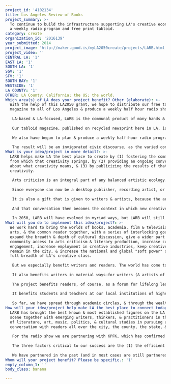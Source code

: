 ```yaml
---
project_id: '4102134'
title: Los Angeles Review of Books
project_summary: >-
  To continue to build the infrastructure supporting LA's creative economy with
  a weekly radio program and free print tabloid.
category: create
organization_id: '2016139'
year_submitted: 2014
project_image: 'http://maker.good.is/myLA2050create/projects/LARB.html'
project_video: ''
CENTRAL LA: '1'
EAST LA: '1'
SOUTH LA: '1'
SGV: '1'
SFV: '1'
SOUTH BAY: '1'
WESTSIDE: '1'
LA COUNTY: '1'
OTHER: LA County; California; the US; the world.
Which area(s) of LA does your project benefit? Other (elaborate): >-
  With the help of this LA2050 grant, we hope to distribute our free tabloid
  magazine to all of Los Angeles & produce a weekly half hour radio show.
   
   LA-based & LA-focused, LARB is the communal product of many hands & minds. We produce a main website (lareviewofbooks.org), updated 3 to 5 times a day with essays, reviews, & interviews, short videos, & streaming & downloadable podcasts. We also produce a quarterly journal of original content; a series of LARB Channels—associated websites sharing our mission; an intensive summer internship/educational experience; a series of live events featuring significant writers, musicians, scientists, scholars, & film & TV makers.
   
   Our tabloid magazine, published on recycled newsprint here in LA, is the size of an alternative weekly. The content ranges from fun, quick interviews with writers, artists, musicians, & filmmakers to longform literary essays to short stories & poetry by the best writers in the city, established & emerging, to features & news. We have published a number of editions for our members & have experimented with dropping at a hundred locations around the city. At small print runs of a few thousand, they were gone in an hour, to great reviews. In order to expand the literary conversation across the city’s many communities, we propose printing 20,000 copies of the tabloid each month & delivering it to 500 drops around the city & the county. We plan to build the advertising base for the tabloid over the year so that we can sustain it & make it grow.
   
   We also have begun to plan & produce a weekly half-hour radio program, with the same aim. The LARB Radio Half Hour is design to be a very new kind of book show, something that has not been done before. We have commitments from Adrian Todd Zuniga (Literary Death Match), Seth Greenland (Big Love), Maria Bustillos (journalist), Steph Cha (noir novelist), Michelle Huneven (novelist), Reza Aslan (writer), Juan Felipe Herrera (poet), & many others. The show is a variety show (rather than purely interview-based, like most books shows), & is designed to be fun as well as serious, entertaining as well as enlightening. The idea is to use this year, with the help of the LA2050 grant, to hone our format & performance, & then to continue to support it by syndicating the show nationally.
   
   The result will be an invigorated civic discourse, as the varied content of the tabloid & the radio show make their way into the daily lives of people in all parts of the city.
What is your idea/project in more detail?: >-
  LARB helps make LA the best place to create by (1) fostering the community
  from which that creativity springs, by (2) providing an ongoing conversation
  about what creativity means, & (3) by publicizing the results of that
  creativity.
   
   Arts criticism is an integral part of any balanced artistic ecology. Art doesn’t happen in a vacuum, it happens in the context of the conversations engaging viewers, audiences, & participants, conversations that are always part of any successful art world.
   
   Since everyone can now be a desktop publisher, recording artist, or film producer, criticism & conversation become even more important. The late 1970s saw some 50,000 titles published a year; now there are over three million. So more than ever criticism is necessary to help art find its audience. It is true that we have crowd sources—the web has made a torrent of information available, & a torrent of opinion, too. But on amazon or Rotten Tomatoes, many still trust the ‘editorial reviews,’ & for good reason—expertise is a real thing; curated content is a gift an editorial group can give its audience. 
   
   It is also a gift that is given to writers & artists, because the art & writing that we discuss is what our hundreds of thousands of readers learn about, pay attention to, & are more likely to purchase. This isn’t just shopping advice, though—intelligent, engaged conversation about culture is something people crave, as our worldwide success on the web has proven. In an information- & opinion-saturated world, the kind of considered, well-argued, fact-checked, vetted, & proofread work the LARB community produces is of greater value than ever.
   
   And that conversation then becomes the context in which new creative work happens. Major television producers have given our articles to their writing staffs to read—we sometimes have that direct an impact. But usually it is indirect: art happens within a conversation, & the better the conversation, often, the better the art, & the better the art is known.
   
   In 2050, LARB will have evolved in myriad ways, but LARB will still be a platform for the smartest, best conversation around, with an ongoing impact on the full range of the arts, across an even wider set of audiences. We will have continued to embrace new technologies, & our global impact will help ensure that LA can nurture and sustain its creative community.
What will you do to implement this idea/project?: >-
  We work hard to bring the worlds of books, academia, film & television, the
  arts, & the common reader together, with a series of interlocking goals: to
  expand the breadth & depth of cultural discussion, give a wider part of the
  community access to arts criticism & literary production, increase cultural
  engagement, increase employment in creative industries, keep creative talent
  remain in the city, & increase the national and global "soft power" of the
  full breadth of LA's creative class.
   
   But we especially benefit writers and readers. The world has come to recognize LA’s preeminence in music, film, television, fine art, and opera. But New York continues to exercise hegemony over publishing and the literary conversation, something that has irked Western writers for a century. LARB is an important corrective, and by making LA a recognized center of literary excellence, helps all writers who call it home.
   
   It also benefits writers in material ways—for writers (& artists of other kinds) who are discussed, it provides exposure not just in Los Angeles, but around the world; LARB has millions of different readers each year, readers in all 50 states & in 150 countries around the world, more than all but two or three similar outlets in the world.
   
   The project benefits readers, of course, as a forum for lifelong learning, & in the way mentioned above. Unlike the stuffier culture reviews, we aren’t afraid to have a little fun, we aren’t averse to disagreement, we love pop culture as well as high culture, we’re interested in primetime TV as much as neuroscience, in graphic & classic & experimental novels, in YA & SF & noir & the other outré genres. We represent Los Angeles, or perhaps it is more true that we help LA represent itself. This, as discussed above, in turn helps foster creative work in many ways, & encourages its consumption.
   
   It benefits students and teachers at our local institutions of higher education by giving them access to a global forum for their work, and in fostering conversations across disciplines and across town.
   
   So far, we have spread through academic circles, & through the wealthier neighborhoods in LA. These new projects bring LARB to a wider, broader, more diverse set of communities, where we will also recruit new writers and contributors, & have these new communities bring their LA to LARB, & thereby to the rest of the city and the world.
How will your idea/project help make LA the best place to connect today? In LA2050?: >-
  LARB has brought the best known & most established figures on the LA cultural
  scene together with emerging writers, thinkers, & practitioners in the fields
  of literature, art, music, politics, & cultural studies in pursuing an active
  conversation with readers all over the city, the county, the state, & beyond.
   
   For the radio show we are partnering with KPFK, which has confirmed our day and time slot, and their help as engineers. Our editor in chief has worked with KPFK several times in the past. For us, KPFK brings expertise and broadcast capacity and some audience. For KPFK, LARB brings additional audience and superb content.
   
   The three factors critical to our success are the (1) the efficient use of KPFK's resources on LARB's part, (2) the marketing efforts of both entities, and (3) making the show available for podcasting, the audience for which may end up being larger than the broadcast audience.
   
   We have partnered in the past (and in most cases are still partnered with) many organizations. The following websites are now LARB Channels: Boom, Avidly, Marginalia, Swink, The Philosopher's Plant, and The Levatine Review. We have also partnered with KCRW, KPCC, the Library Foundation, UC Riverside, USC, PEN USA, CalArts, SoHo House, Skylight Books, Tia Chucho Centro Cultural, and the Los Angeles Institute for the Humanities, as well as with a number of other literary and arts magazines, including LA Magazine, The American Reader, n+1, Flaunt, The New Inquiry, Slake, Black Clock, Triple Canopy, and others.
Whom will your project benefit? Please be specific.: '1'
empty_column_1: ''
body_class: banana

---
```

